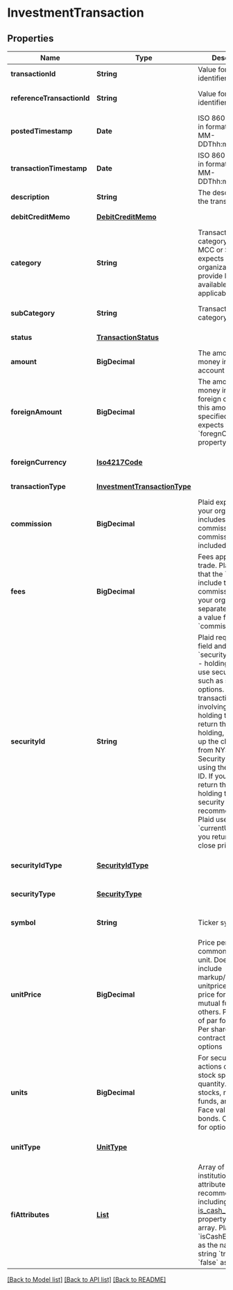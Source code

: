 # InvestmentTransaction
## Properties

| Name | Type | Description | Notes |
|------------ | ------------- | ------------- | -------------|
| **transactionId** | **String** | Value for a unique identifier | [default to null] |
| **referenceTransactionId** | **String** | Value for a unique identifier | [optional] [default to null] |
| **postedTimestamp** | **Date** | ISO 8601 date-time in format &#39;YYYY-MM-DDThh:mm:ss.nnn[Z|[+|-]hh:mm]&#39; according to [IETF RFC3339](https://xml2rfc.tools.ietf.org/public/rfc/html/rfc3339.html#anchor14) | [optional] [default to null] |
| **transactionTimestamp** | **Date** | ISO 8601 date-time in format &#39;YYYY-MM-DDThh:mm:ss.nnn[Z|[+|-]hh:mm]&#39; according to [IETF RFC3339](https://xml2rfc.tools.ietf.org/public/rfc/html/rfc3339.html#anchor14) | [default to null] |
| **description** | **String** | The description of the transaction | [default to null] |
| **debitCreditMemo** | [**DebitCreditMemo**](DebitCreditMemo.md) |  | [default to null] |
| **category** | **String** | Transaction category, preferably MCC or SIC. Plaid expects your organization to provide MCC, if available and applicable.  | [optional] [default to null] |
| **subCategory** | **String** | Transaction category detail | [optional] [default to null] |
| **status** | [**TransactionStatus**](TransactionStatus.md) |  | [default to null] |
| **amount** | **BigDecimal** | The amount of money in the account currency | [default to null] |
| **foreignAmount** | **BigDecimal** | The amount of money in the foreign currency. If this amount is specified, then Plaid expects that the &#x60;foregnCurrency&#x60; property is also set. | [optional] [default to null] |
| **foreignCurrency** | [**Iso4217Code**](Iso4217Code.md) |  | [optional] [default to null] |
| **transactionType** | [**InvestmentTransactionType**](InvestmentTransactionType.md) |  | [default to null] |
| **commission** | **BigDecimal** | Plaid expects that your organization includes a value for commission if the commission isn&#39;t included in &#x60;fees&#x60;.  | [optional] [default to null] |
| **fees** | **BigDecimal** | Fees applied to the trade. Plaid expects that the &#x60;fees&#x60; include the commission, unless your organization separately provides a value for &#x60;commission&#x60;.  | [default to null] |
| **securityId** | **String** | Plaid requires this field and &#x60;securityIdType&#x60; for: - holding types that use security IDs, such as stocks and options. - transactions involving such holding types. If you return this for a holding, Plaid looks up the close price from NYSE Group Security Master using the security ID. If you don&#39;t return this for a holding that uses security IDs (not recommended), Plaid uses the &#x60;currentUnitPrice&#x60; you return as the close price.  | [optional] [default to null] |
| **securityIdType** | [**SecurityIdType**](SecurityIdType.md) |  | [optional] [default to null] |
| **securityType** | [**SecurityType**](SecurityType.md) |  | [optional] [default to null] |
| **symbol** | **String** | Ticker symbol | [optional] [default to null] |
| **unitPrice** | **BigDecimal** | Price per commonly-quoted unit. Does not include markup/markdown, unitprice. Share price for stocks, mutual funds, and others. Percentage of par for bonds. Per share (not contract) for options | [default to null] |
| **units** | **BigDecimal** | For security-based actions other than stock splits, quantity. Shares for stocks, mutual funds, and others. Face value for bonds. Contracts for options | [default to null] |
| **unitType** | [**UnitType**](UnitType.md) |  | [optional] [default to null] |
| **fiAttributes** | [**List**](FiAttribute.md) | Array of financial institution-specific attributes. Plaid recommends including a value for [is_cash_equivalent](https://plaid.com/docs/api/products/investments/#investments-transactions-get-response-securities-is-cash-equivalent) property in this array. Plaid accepts &#x60;isCashEquivalent&#x60; as the name and a string &#x60;true&#x60; or &#x60;false&#x60; as the value.  | [optional] [default to null] |

[[Back to Model list]](../README.md#documentation-for-models) [[Back to API list]](../README.md#documentation-for-api-endpoints) [[Back to README]](../README.md)

